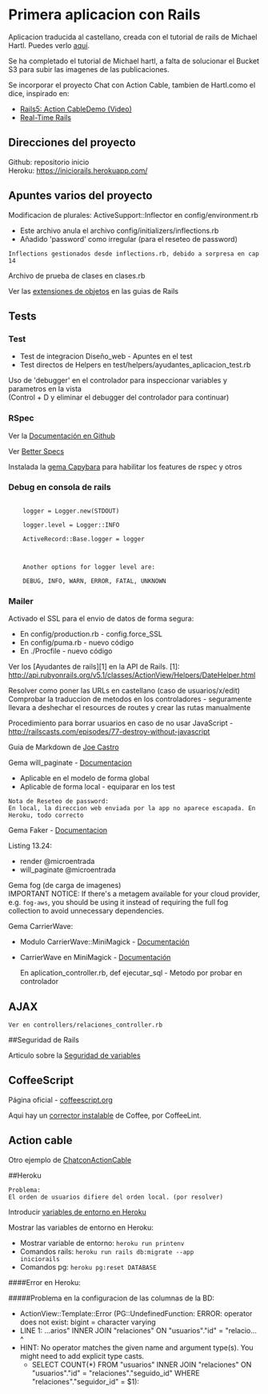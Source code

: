 # Primera aplicacion con Rails

Aplicacion traducida al castellano, creada con el tutorial de rails de Michael Hartl. Puedes verlo [aquí](https://www.railstutorial.org).

Se ha completado el tutorial de Michael hartl, a falta de solucionar el Bucket S3 para subir las imagenes de las publicaciones.

Se incorporar el proyecto Chat con Action Cable, tambien de Hartl.como el dice, inspirado en:  
* [Rails5: Action CableDemo (Video)](https://medium.com/@dhh/rails-5-action-cable-demo-8bba4ccfc55e)
* [Real-Time Rails](https://blog.heroku.com/real_time_rails_implementing_websockets_in_rails_5_with_action_cable)

## Direcciones del proyecto

Github: repositorio inicio  
Heroku: https://iniciorails.herokuapp.com/  

## Apuntes varios del proyecto

Modificacion de plurales: ActiveSupport::Inflector en config/environment.rb  
* Este archivo anula el archivo config/initializers/inflections.rb
* Añadido 'password' como irregular (para el reseteo de password)

~~~
Inflections gestionados desde inflections.rb, debido a sorpresa en cap 14
~~~
  
Archivo de prueba de clases en clases.rb

Ver las [extensiones de objetos](http://guides.rubyonrails.org/active_support_core_extensions.html) en las guias de Rails

## Tests

### Test

* Test de integracion Diseño_web - Apuntes en el test
* Test directos de Helpers en test/helpers/ayudantes_aplicacion_test.rb

Uso de 'debugger' en el controlador para inspeccionar variables y parametros en la vista  
	(Control + D y eliminar el debugger del controlador para continuar)  

### RSpec

Ver la [Documentación en Github](https://github.com/rspec/rspec-rails)

Ver [Better Specs](http://www.betterspecs.org/es/)

Instalada la [gema Capybara](https://github.com/teamcapybara/capybara) para habilitar los features de rspec y otros

### Debug en consola de rails
<code>
	logger = Logger.new(STDOUT)<br>
	logger.level = Logger::INFO<br>
	ActiveRecord::Base.logger = logger<br>
	<br>
	Another options for logger level are:<br>
	DEBUG, INFO, WARN, ERROR, FATAL, UNKNOWN
</code>

### Mailer
Activado el SSL para el envio de datos de forma segura:  
* En config/production.rb - config.force_SSL  
* En config/puma.rb - nuevo código  
* En ./Procfile - nuevo código  
  
Ver los [Ayudantes de rails][1] en la API de Rails.
	[1]: http://api.rubyonrails.org/v5.1/classes/ActionView/Helpers/DateHelper.html  
  
Resolver como poner las URLs en castellano (caso de usuarios/x/edit)  
	Comprobar la traduccion de metodos en los controladores - seguramente llevara a deshechar el resources de routes y crear las rutas manualmente

Procedimiento para borrar usuarios en caso de no usar JavaScript - <http://railscasts.com/episodes/77-destroy-without-javascript>

Guia de Markdown de [Joe Castro](http://joedicastro.com/pages/markdown.html)

Gema will_paginate - [Documentacion](https://github.com/mislav/will_paginate/wiki/API-documentation)
* Aplicable en el modelo de forma global
* Aplicable de forma local - equiparar en los test

~~~
Nota de Reseteo de password:  
En local, la direccion web enviada por la app no aparece escapada. En Heroku, todo correcto
~~~

Gema Faker - [Documentacion](https://github.com/stympy/faker)

Listing 13.24:  
* render @microentrada
* will_paginate @microentrada

Gema fog (de carga de imagenes)  
	IMPORTANT NOTICE:
	If there's a metagem available for your cloud provider, e.g. `fog-aws`,
	you should be using it instead of requiring the full fog collection to avoid
	unnecessary dependencies.

Gema CarrierWave:  
* Modulo CarrierWave::MiniMagick - [Documentación](http://www.rubydoc.info/github/jnicklas/carrierwave/CarrierWave/MiniMagick)  
* CarrierWave en MiniMagick - [Documentación](https://github.com/carrierwaveuploader/carrierwave#using-minimagick)


	En aplication_controller.rb, def ejecutar_sql - Metodo por probar en controlador

## AJAX

	Ver en controllers/relaciones_controller.rb

##Seguridad de Rails

Articulo sobre la [Seguridad de variables](https://aloneinthebotnet.wordpress.com/2015/11/23/seguridad-y-variables-de-entorno-en-una-aplicacion-rails/)

## CoffeeScript

Página oficial - [coffeescript.org](http://www.coffeescript.org)

Aqui hay un [corrector instalable](http://www.coffeelint.org/) de Coffee, por CoffeeLint.

## Action cable

Otro ejemplo de [ChatconActionCable](https://hectorperezarenas.com/2015/12/26/rails-5-tutorial-how-to-create-a-chat-with-action-cable/)

##Heroku

~~~
Problema:  
El orden de usuarios difiere del orden local. (por resolver)
~~~

Introducir [variables de entorno en Heroku](https://medium.com/@MiguelCasas/variables-de-entorno-uso-en-heroku-13bd008afb19)

Mostrar las variables de entorno en Heroku:  
* Mostrar variable de entorno: <code>heroku run printenv</code>
* Comandos rails: <code>heroku run rails db:migrate --app iniciorails</code>
* Comandos pg: <code>heroku pg:reset DATABASE</code> 

####Error en Heroku:

  #####Problema en la configuracion de las columnas de la BD:
  * ActionView::Template::Error (PG::UndefinedFunction: ERROR:  operator does not exist: bigint = character varying
  * LINE 1: ...arios" INNER JOIN "relaciones" ON "usuarios"."id" = "relacio...  
                                                               ^  
  * HINT:  No operator matches the given name and argument type(s). You might need to add explicit type casts.
    * SELECT COUNT(*) FROM "usuarios" INNER JOIN "relaciones" ON "usuarios"."id" = "relaciones"."seguido_id" WHERE "relaciones"."seguidor_id" = $1):





